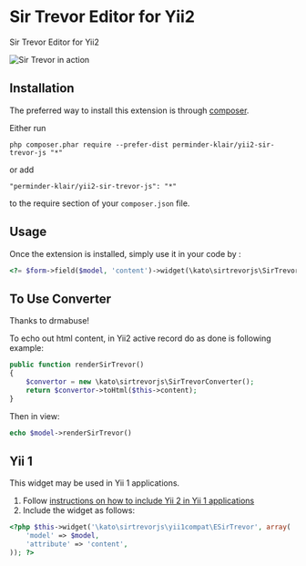 Sir Trevor Editor for Yii2
==========================
Sir Trevor Editor for Yii2

![Sir Trevor in action](https://raw.github.com/madebymany/sir-trevor-js/master/examples/sir-trevor.gif)

Installation
------------

The preferred way to install this extension is through [composer](http://getcomposer.org/download/).

Either run

```
php composer.phar require --prefer-dist perminder-klair/yii2-sir-trevor-js "*"
```

or add

```
"perminder-klair/yii2-sir-trevor-js": "*"
```

to the require section of your `composer.json` file.


Usage
-----

Once the extension is installed, simply use it in your code by  :

```php
<?= $form->field($model, 'content')->widget(\kato\sirtrevorjs\SirTrevor::classname()); ?>
```

To Use Converter
----------------
Thanks to drmabuse!

To echo out html content, in Yii2 active record do as done is following example:

```php
public function renderSirTrevor()
{
    $convertor = new \kato\sirtrevorjs\SirTrevorConverter();
    return $convertor->toHtml($this->content);
}
```

Then in view: 
```php 
echo $model->renderSirTrevor() 
```

## Yii 1

This widget may be used in Yii 1 applications.

1. Follow [instructions on how to include Yii 2 in Yii 1 applications](http://www.yiiframework.com/doc-2.0/guide-tutorial-yii-integration.html#using-yii-2-with-yii-1)
2. Include the widget as follows:

```php
<?php $this->widget('\kato\sirtrevorjs\yii1compat\ESirTrevor', array(
    'model' => $model,
    'attribute' => 'content',
)); ?>
```
